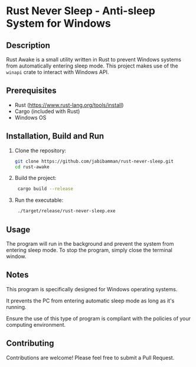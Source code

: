 # Rust Never Sleep - Anti-sleep System for Windows

## Description

Rust Awake is a small utility written in Rust to prevent Windows systems from automatically entering sleep mode. This project makes use of the `winapi` crate to interact with Windows API.

## Prerequisites

- Rust (https://www.rust-lang.org/tools/install)
- Cargo (included with Rust)
- Windows OS

## Installation, Build and Run

1. Clone the repository:
   ```sh
   git clone https://github.com/jabibamman/rust-never-sleep.git
   cd rust-awake
   ```

2. Build the project:
   ```sh
    cargo build --release
    ```

3. Run the executable:
    ```sh
     ./target/release/rust-never-sleep.exe
     ```

## Usage

The program will run in the background and prevent the system from entering sleep mode. To stop the program, simply close the terminal window.


## Notes

This program is specifically designed for Windows operating systems.

It prevents the PC from entering automatic sleep mode as long as it's running.

Ensure the use of this type of program is compliant with the policies of your computing environment.

## Contributing

Contributions are welcome! Please feel free to submit a Pull Request.
